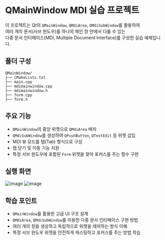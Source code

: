 # QMainWindow MDI 실습 프로젝트

이 프로젝트는 Qt의 `QMainWindow`, `QMdiArea`, `QMdiSubWindow`를 활용하여  
여러 개의 문서(서브 윈도우)를 하나의 메인 창 안에서 다룰 수 있는  
다중 문서 인터페이스(MDI, Multiple Document Interface)를 구성한 실습 예제입니다.

## 폴더 구성

```
QMainWindow/
├── CMakeLists.txt
├── main.cpp
├── mdimainwindow.cpp
├── mdimainwindow.h
├── form.cpp
├── form.h
```

## 주요 기능

- `QMainWindow`의 중앙 위젯으로 `QMdiArea` 배치
- `QMdiSubWindow`를 생성하여 `QPushButton`, `QTextEdit` 등 위젯 삽입
- MDI 뷰 모드를 탭(Tab) 형식으로 구성
- 탭 닫기 및 이동 기능 지원
- 특정 서브 윈도우에 포함된 `Form` 위젯을 찾아 포커스를 주는 함수 구현

## 실행 화면
![image](https://github.com/user-attachments/assets/6f7b246c-f859-4de2-a7c9-51ee7882636c)
![image](https://github.com/user-attachments/assets/f54e5169-007f-4fc2-9c21-38b2029e136f)


## 학습 포인트

- `QMainWindow`를 활용한 고급 UI 구조 설계
- `QMdiArea`, `QMdiSubWindow`를 이용한 다중 문서 인터페이스 구현 방법
- 여러 개의 창을 생성하고 독립적으로 위젯을 제어하는 방식 이해
- 특정 서브 윈도우 위젯을 안전하게 캐스팅하고 포커스를 주는 방법 학습
